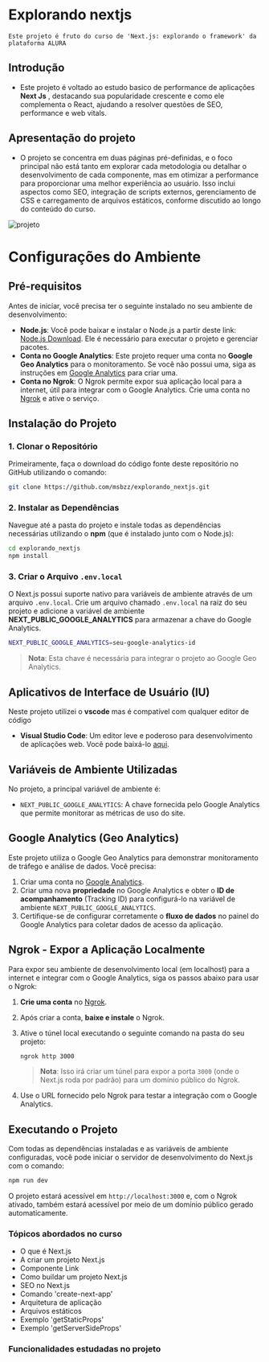# Explorando nextjs

    Este projeto é fruto do curso de 'Next.js: explorando o framework' da plataforma ALURA


  ## Introdução
   
- Este projeto é voltado ao estudo basico de performance de aplicações **Next Js** ,  destacando sua popularidade crescente e como ele complementa o React, ajudando a resolver questões de SEO, performance e web vitals.

   
## Apresentação do projeto

- O projeto se concentra em duas páginas pré-definidas, e o foco principal não está tanto em explorar cada metodologia ou detalhar o desenvolvimento de cada componente, mas em otimizar a performance para proporcionar uma melhor experiência ao usuário. Isso inclui aspectos como SEO, integração de scripts externos, gerenciamento de CSS e carregamento de arquivos estáticos, conforme discutido ao longo do conteúdo do curso. 

      

 ![projeto](info/apresentacao.gif)
 

# Configurações do Ambiente
## Pré-requisitos

Antes de iniciar, você precisa ter o seguinte instalado no seu ambiente de desenvolvimento:

- **Node.js**: Você pode baixar e instalar o Node.js a partir deste link: [Node.js Download](https://nodejs.org/pt). Ele é necessário para executar o projeto e gerenciar pacotes.
- **Conta no Google Analytics**: Este projeto requer uma conta no **Google Geo Analytics** para o monitoramento. Se você não possui uma, siga as instruções em [Google Analytics](https://analytics.google.com/) para criar uma.
- **Conta no Ngrok**: O Ngrok permite expor sua aplicação local para a internet, útil para integrar com o Google Analytics. Crie uma conta no [Ngrok](https://ngrok.com/) e ative o serviço.
 
 ## Instalação do Projeto

### 1. Clonar o Repositório

Primeiramente, faça o download do código fonte deste repositório no GitHub utilizando o comando:

```bash
git clone https://github.com/msbzz/explorando_nextjs.git
```

### 2. Instalar as Dependências

Navegue até a pasta do projeto e instale todas as dependências necessárias utilizando o **npm** (que é instalado junto com o Node.js):

```bash
cd explorando_nextjs
npm install
```

### 3. Criar o Arquivo `.env.local`

O Next.js possui suporte nativo para variáveis de ambiente através de um arquivo `.env.local`. Crie um arquivo chamado `.env.local` na raiz do seu projeto e adicione a variável de ambiente **NEXT_PUBLIC_GOOGLE_ANALYTICS** para armazenar a chave do Google Analytics.

```bash
NEXT_PUBLIC_GOOGLE_ANALYTICS=seu-google-analytics-id
```

> **Nota**: Esta chave é necessária para integrar o projeto ao Google Geo Analytics.

## Aplicativos de Interface de Usuário (IU)

Neste projeto utilizei o **vscode** mas é compatível com qualquer editor de código   

- **Visual Studio Code**: Um editor leve e poderoso para desenvolvimento de aplicações web. Você pode baixá-lo [aqui](https://code.visualstudio.com/).
 
## Variáveis de Ambiente Utilizadas

No projeto, a principal variável de ambiente é:

- `NEXT_PUBLIC_GOOGLE_ANALYTICS`: A chave fornecida pelo Google Analytics que permite monitorar as métricas de uso do site.

## Google Analytics (Geo Analytics)

Este projeto utiliza o Google Geo Analytics para demonstrar monitoramento de tráfego e análise de dados. Você precisa:

1. Criar uma conta no [Google Analytics](https://analytics.google.com/).
2. Criar uma nova **propriedade** no Google Analytics e obter o **ID de acompanhamento** (Tracking ID) para configurá-lo na variável de ambiente `NEXT_PUBLIC_GOOGLE_ANALYTICS`.
3. Certifique-se de configurar corretamente o **fluxo de dados** no painel do Google Analytics para coletar dados de acesso da aplicação.

## Ngrok - Expor a Aplicação Localmente

Para expor seu ambiente de desenvolvimento local (em localhost) para a internet e integrar com o Google Analytics, siga os passos abaixo para usar o Ngrok:

1. **Crie uma conta** no [Ngrok](https://ngrok.com/).
2. Após criar a conta, **baixe e instale** o Ngrok.
3. Ative o túnel local executando o seguinte comando na pasta do seu projeto:
   
   ```bash
   ngrok http 3000
   ```

   > **Nota**: Isso irá criar um túnel para expor a porta `3000` (onde o Next.js roda por padrão) para um domínio público do Ngrok.

4. Use o URL fornecido pelo Ngrok para testar a integração com o Google Analytics.

## Executando o Projeto

Com todas as dependências instaladas e as variáveis de ambiente configuradas, você pode iniciar o servidor de desenvolvimento do Next.js com o comando:

```bash
npm run dev
```

O projeto estará acessível em `http://localhost:3000` e, com o Ngrok ativado, também estará acessível por meio de um domínio público gerado automaticamente.

 
 
 ### Tópicos abordados no curso

 - O que é Next.js
 - A criar um projeto Next.js
 - Componente Link
 - Como buildar um projeto Next.js
 - SEO no Next.js
 - Comando 'create-next-app'
 - Arquitetura de aplicação
 - Arquivos estáticos
 - Exemplo 'getStaticProps'
 - Exemplo 'getServerSideProps'

  ### Funcionalidades estudadas no projeto


 

